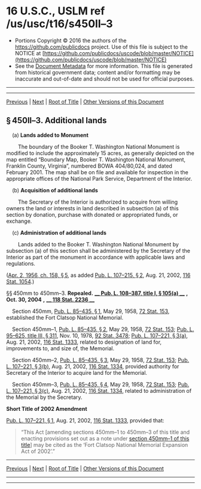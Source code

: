 ---
---

# 16 U.S.C., USLM ref /us/usc/t16/s450ll–3

* Portions Copyright © 2016 the authors of the https://github.com/publicdocs project.
  Use of this file is subject to the NOTICE at [https://github.com/publicdocs/uscode/blob/master/NOTICE](https://github.com/publicdocs/uscode/blob/master/NOTICE)
* See the [Document Metadata](././../../../../..//README.md) for more information.
  This file is generated from historical government data; content and/or formatting may be inaccurate and out-of-date and should not be used for official purposes.

----------
----------

[Previous](./../../../../..//us/usc/t16/ch1/schLXI/m__us_usc_t16_s450ll–2.md) | [Next](./../../../../..//us/usc/t16/ch1/schLXI/m__us_usc_t16_s450nn.md) | [Root of Title](./../../../../../) | [Other Versions of this Document](https://publicdocs.github.io/go/links?ns=uslm&ref=%2Fus%2Fusc%2Ft16%2Fs450ll%E2%80%933)

## § 450ll–3. Additional lands

    (a) __Lands added to Monument__ 

        The boundary of the Booker T. Washington National Monument is modified to include the approximately 15 acres, as generally depicted on the map entitled “Boundary Map, Booker T. Washington National Monument, Franklin County, Virginia”, numbered BOWA 404/80,024, and dated February 2001. The map shall be on file and available for inspection in the appropriate offices of the National Park Service, Department of the Interior.

    (b) __Acquisition of additional lands__ 

        The Secretary of the Interior is authorized to acquire from willing owners the land or interests in land described in subsection (a) of this section by donation, purchase with donated or appropriated funds, or exchange.

    (c) __Administration of additional lands__ 

        Lands added to the Booker T. Washington National Monument by subsection (a) of this section shall be administered by the Secretary of the Interior as part of the monument in accordance with applicable laws and regulations.

([Apr. 2, 1956, ch. 158, § 5][/us/act/1956-04-02/ch158/s5], as added [Pub. L. 107–215, § 2][/us/pl/107/215/s2], Aug. 21, 2002, [116 Stat. 1054][/us/stat/116/1054].)

§§ 450mm to 450mm–3. __Repealed.__  __[__  __Pub. L. 108–387, title I, § 105(a)__  __][/us/pl/108/387/s105/a]__  __,__  __Oct. 30, 2004__  __,__  __[__  __118 Stat. 2236__  __][/us/stat/118/2236]__ 

    Section 450mm, [Pub. L. 85–435, § 1][/us/pl/85/435/s1], May 29, 1958, [72 Stat. 153][/us/stat/72/153], established the Fort Clatsop National Memorial.

    Section 450mm–1, [Pub. L. 85–435, § 2][/us/pl/85/435/s2], May 29, 1958, [72 Stat. 153][/us/stat/72/153]; [Pub. L. 95–625, title III, § 311][/us/pl/95/625/s311], Nov. 10, 1978, [92 Stat. 3478][/us/stat/92/3478]; [Pub. L. 107–221, § 3(a)][/us/pl/107/221/s3/a], Aug. 21, 2002, [116 Stat. 1333][/us/stat/116/1333], related to designation of land for, improvements to, and size of, the Memorial.

    Section 450mm–2, [Pub. L. 85–435, § 3][/us/pl/85/435/s3], May 29, 1958, [72 Stat. 153][/us/stat/72/153]; [Pub. L. 107–221, § 3(b)][/us/pl/107/221/s3/b], Aug. 21, 2002, [116 Stat. 1334][/us/stat/116/1334], provided authority for Secretary of the Interior to acquire land for the Memorial.

    Section 450mm–3, [Pub. L. 85–435, § 4][/us/pl/85/435/s4], May 29, 1958, [72 Stat. 153][/us/stat/72/153]; [Pub. L. 107–221, § 3(c)][/us/pl/107/221/s3/c], Aug. 21, 2002, [116 Stat. 1334][/us/stat/116/1334], related to administration of the Memorial by the Secretary.

 __Short Title of 2002 Amendment__ 

[Pub. L. 107–221, § 1][/us/pl/107/221/s1], Aug. 21, 2002, [116 Stat. 1333][/us/stat/116/1333], provided that: 

> “This Act \[amending sections 450mm–1 to 450mm–3 of this title and enacting provisions set out as a note under [section 450mm–1 of this title][/us/usc/t16/s450mm–1]\] may be cited as the ‘Fort Clatsop National Memorial Expansion Act of 2002’.”

----------

[Previous](./../../../../..//us/usc/t16/ch1/schLXI/m__us_usc_t16_s450ll–2.md) | [Next](./../../../../..//us/usc/t16/ch1/schLXI/m__us_usc_t16_s450nn.md) | [Root of Title](./../../../../../) | [Other Versions of this Document](https://publicdocs.github.io/go/links?ns=uslm&ref=%2Fus%2Fusc%2Ft16%2Fs450ll%E2%80%933)

----------
----------

[/us/act/1956-04-02/ch158/s5]: https://publicdocs.github.io/go/links?ns=uslm&ref=%2Fus%2Fact%2F1956-04-02%2Fch158%2Fs5
[/us/pl/107/215/s2]: https://publicdocs.github.io/go/links?ns=uslm&ref=%2Fus%2Fpl%2F107%2F215%2Fs2
[/us/stat/116/1054]: https://publicdocs.github.io/go/links?ns=uslm&ref=%2Fus%2Fstat%2F116%2F1054
[/us/pl/108/387/s105/a]: https://publicdocs.github.io/go/links?ns=uslm&ref=%2Fus%2Fpl%2F108%2F387%2Fs105%2Fa
[/us/stat/118/2236]: https://publicdocs.github.io/go/links?ns=uslm&ref=%2Fus%2Fstat%2F118%2F2236
[/us/pl/85/435/s1]: https://publicdocs.github.io/go/links?ns=uslm&ref=%2Fus%2Fpl%2F85%2F435%2Fs1
[/us/stat/72/153]: https://publicdocs.github.io/go/links?ns=uslm&ref=%2Fus%2Fstat%2F72%2F153
[/us/pl/85/435/s2]: https://publicdocs.github.io/go/links?ns=uslm&ref=%2Fus%2Fpl%2F85%2F435%2Fs2
[/us/stat/72/153]: https://publicdocs.github.io/go/links?ns=uslm&ref=%2Fus%2Fstat%2F72%2F153
[/us/pl/95/625/s311]: https://publicdocs.github.io/go/links?ns=uslm&ref=%2Fus%2Fpl%2F95%2F625%2Fs311
[/us/stat/92/3478]: https://publicdocs.github.io/go/links?ns=uslm&ref=%2Fus%2Fstat%2F92%2F3478
[/us/pl/107/221/s3/a]: https://publicdocs.github.io/go/links?ns=uslm&ref=%2Fus%2Fpl%2F107%2F221%2Fs3%2Fa
[/us/stat/116/1333]: https://publicdocs.github.io/go/links?ns=uslm&ref=%2Fus%2Fstat%2F116%2F1333
[/us/pl/85/435/s3]: https://publicdocs.github.io/go/links?ns=uslm&ref=%2Fus%2Fpl%2F85%2F435%2Fs3
[/us/stat/72/153]: https://publicdocs.github.io/go/links?ns=uslm&ref=%2Fus%2Fstat%2F72%2F153
[/us/pl/107/221/s3/b]: https://publicdocs.github.io/go/links?ns=uslm&ref=%2Fus%2Fpl%2F107%2F221%2Fs3%2Fb
[/us/stat/116/1334]: https://publicdocs.github.io/go/links?ns=uslm&ref=%2Fus%2Fstat%2F116%2F1334
[/us/pl/85/435/s4]: https://publicdocs.github.io/go/links?ns=uslm&ref=%2Fus%2Fpl%2F85%2F435%2Fs4
[/us/stat/72/153]: https://publicdocs.github.io/go/links?ns=uslm&ref=%2Fus%2Fstat%2F72%2F153
[/us/pl/107/221/s3/c]: https://publicdocs.github.io/go/links?ns=uslm&ref=%2Fus%2Fpl%2F107%2F221%2Fs3%2Fc
[/us/stat/116/1334]: https://publicdocs.github.io/go/links?ns=uslm&ref=%2Fus%2Fstat%2F116%2F1334
[/us/pl/107/221/s1]: https://publicdocs.github.io/go/links?ns=uslm&ref=%2Fus%2Fpl%2F107%2F221%2Fs1
[/us/stat/116/1333]: https://publicdocs.github.io/go/links?ns=uslm&ref=%2Fus%2Fstat%2F116%2F1333
[/us/usc/t16/s450mm–1]: https://publicdocs.github.io/go/links?ns=uslm&ref=%2Fus%2Fusc%2Ft16%2Fs450mm%E2%80%931


